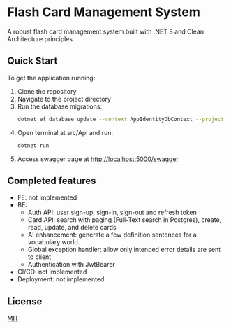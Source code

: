 # Flash Card Management System

A robust flash card management system built with .NET 8 and Clean Architecture principles.

## Quick Start

To get the application running:

1. Clone the repository
1. Navigate to the project directory
1. Run the database migrations:
   ```sh
   dotnet ef database update --context AppIdentityDbContext --project Infrastructure
   ```
1. Open terminal at src/Api and run:
   ```sh
   dotnet run
   ```
1. Access swagger page at [http://localhost:5000/swagger](http://localhost:5000/swagger)

## Completed features

* FE: not implemented
* BE:
  - Auth API: user sign-up, sign-in, sign-out and refresh token
  - Card API: search with paging (Full-Text search in Postgres), create, read, update, and delete cards
  - AI enhancement: generate a few definition sentences for a vocabulary world.
  - Global exception handler: allow only intended error details are sent to client
  - Authentication with JwtBearer
* CI/CD: not implemented
* Deployment: not implemented

## License

[MIT](https://choosealicense.com/licenses/mit/)
